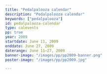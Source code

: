 ```yaml
---
title: "Pedalpalooza calendar"
description: "Pedalpalooza calendar"
keywords: ["pedalpalooza"]
id: pedalpalooza-calendar
type: calevents
pp: true
year: 2009
startdate: June 11, 2009
enddate: June 27, 2009
daterange: June 11–27, 2009
banner-image: "/images/pp/pp2009-banner.png"
poster-image: "/images/pp/pp2009.jpg"

---
```

